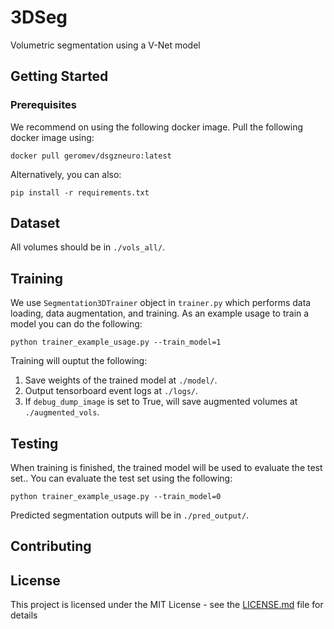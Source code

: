 # 3DSeg
Volumetric segmentation using a V-Net model

## Getting Started
### Prerequisites
We recommend on using the following docker image. Pull the following docker 
image using:

```
docker pull geromev/dsgzneuro:latest 
```

Alternatively, you can also:
```
pip install -r requirements.txt 
```

## Dataset
All volumes should be in `./vols_all/`.

## Training
We use `Segmentation3DTrainer` object in `trainer.py` which performs data loading, 
data augmentation, and training. As an example usage to train a model you can
 do the following:
```
python trainer_example_usage.py --train_model=1
```
Training will ouptut the following:
1. Save weights of the trained model at `./model/`.
2. Output tensorboard event logs at `./logs/`.
3. If `debug_dump_image` is set to True, will save augmented volumes at `
./augmented_vols`.


## Testing
When training is finished, the trained model will be used to evaluate the 
test set.. You can evaluate the test set 
using the following:
```
python trainer_example_usage.py --train_model=0
```
Predicted segmentation outputs will be in `./pred_output/`. 

## Contributing

## License
This project is licensed under the MIT License - see the 
[LICENSE.md](LICENSE.md) file for details